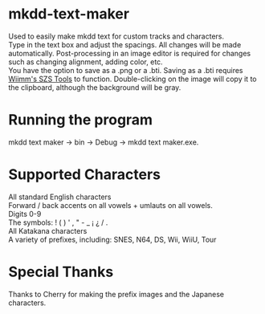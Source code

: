 # mkdd-text-maker
Used to easily make mkdd text for custom tracks and characters. <br>
Type in the text box and adjust the spacings. All changes will be made automatically. Post-processing in an image editor is required for changes such as changing alignment, adding color, etc. <br> 
You have the option to save as a .png or a .bti. Saving as a .bti requires [Wiimm's SZS Tools](https://szs.wiimm.de/download.html) to function. Double-clicking on the image will copy it to the clipboard, although the background will be gray. 

# Running the program
mkdd text maker -> bin -> Debug -> mkdd text maker.exe. 
# Supported Characters
All standard English characters <br/>
Forward / back accents on all vowels + umlauts on all vowels. <br/>
Digits 0-9 <br/>
The symbols: ! ( ) ' , " - _ ¡ ¿ / .<br/>
All Katakana characters <br/>
A variety of prefixes, including: SNES, N64, DS, Wii, WiiU, Tour

# Special Thanks
Thanks to Cherry for making the prefix images and the Japanese characters.
